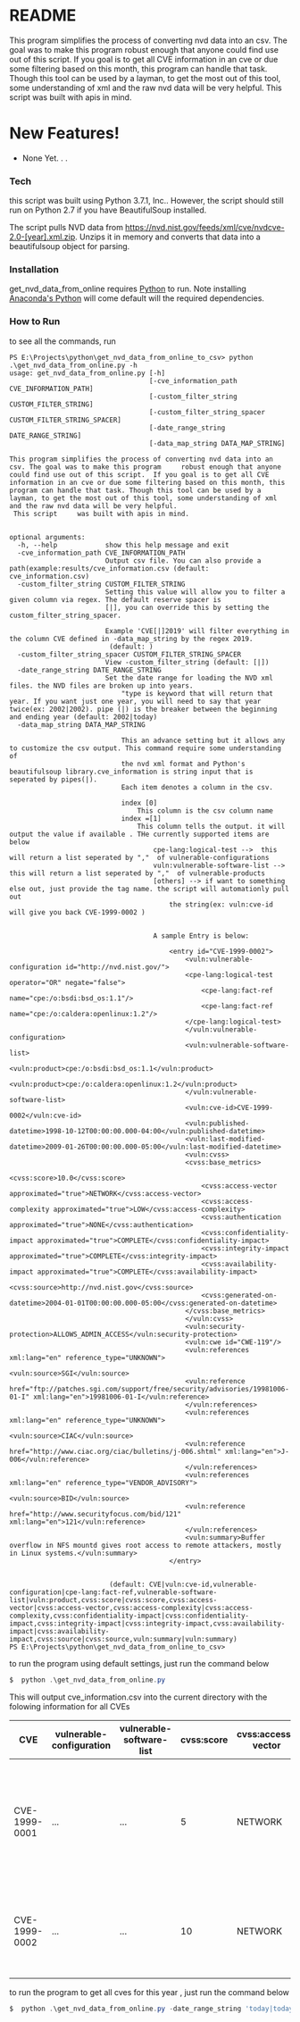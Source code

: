 # README

This program simplifies the process of converting nvd data into an csv. The goal was to make this program     robust enough that anyone could find use out of this script.  If you goal is to get all CVE information in an cve or due some filtering based on this month, this program can handle that task. Though this tool can be used by a layman, to get the most out of this tool, some understanding of xml and the raw nvd data will be very helpful.  This script  was built with apis in mind. 


# New Features!

  - None Yet. . .



### Tech

this script was built using Python 3.7.1, Inc.. However,  the script should still run on Python 2.7 if you have BeautifulSoup installed. 

The script pulls NVD data from https://nvd.nist.gov/feeds/xml/cve/nvdcve-2.0-[year].xml.zip. Unzips it in memory and converts that data into a beautifulsoup object for parsing.  

### Installation

get_nvd_data_from_online requires [Python](https://www.python) to run. Note installing [Anaconda's Python](https://www.anaconda.com/) will come default will the required dependencies. 


### How to Run

to see all the commands, run 
```
PS E:\Projects\python\get_nvd_data_from_online_to_csv> python .\get_nvd_data_from_online.py -h
usage: get_nvd_data_from_online.py [-h]
                                   [-cve_information_path CVE_INFORMATION_PATH]
                                   [-custom_filter_string CUSTOM_FILTER_STRING]
                                   [-custom_filter_string_spacer CUSTOM_FILTER_STRING_SPACER]
                                   [-date_range_string DATE_RANGE_STRING]
                                   [-data_map_string DATA_MAP_STRING]

This program simplifies the process of converting nvd data into an csv. The goal was to make this program     robust enough that anyone could find use out of this script.  If you goal is to get all CVE information in an cve or due some filtering based on this month, this program can handle that task. Though this tool can be used by a layman, to get the most out of this tool, some understanding of xml and the raw nvd data will be very helpful.
 This script     was built with apis in mind.


optional arguments:
  -h, --help            show this help message and exit
  -cve_information_path CVE_INFORMATION_PATH
                        Output csv file. You can also provide a path(example:results/cve_information.csv (default: cve_information.csv)
  -custom_filter_string CUSTOM_FILTER_STRING
                        Setting this value will allow you to filter a given column via regex. The default reserve spacer is
                        [|], you can override this by setting the custom_filter_string_spacer.

                        Example 'CVE[|]2019' will filter everything in the column CVE defined in -data_map_string by the regex 2019.
                         (default: )
  -custom_filter_string_spacer CUSTOM_FILTER_STRING_SPACER
                        View -custom_filter_string (default: [|])
  -date_range_string DATE_RANGE_STRING
                        Set the date range for loading the NVD xml files. the NVD files are broken up into years.
                            "type is keyword that will return that year. If you want just one year, you will need to say that year twice(ex: 2002|2002). pipe (|) is the breaker between the beginning and ending year (default: 2002|today)
  -data_map_string DATA_MAP_STRING

                            This an advance setting but it allows any to customize the csv output. This command require some understanding of
                            the nvd xml format and Python's beautifulsoup library.cve_information is string input that is seperated by pipes(|).
                            Each item denotes a column in the csv.

                            index [0]
                                This column is the csv column name
                            index =[1]
                                This column tells the output. it will output the value if available . THe currently supported items are below
                                    cpe-lang:logical-test -->  this will return a list seperated by ","  of vulnerable-configurations
                                    vuln:vulnerable-software-list -->  this will return a list seperated by ","  of vulnerable-products
                                    [others] --> if want to something else out, just provide the tag name. the script will automationly pull out
                                        the string(ex: vuln:cve-id will give you back CVE-1999-0002 )


                                    A sample Entry is below:

                                        <entry id="CVE-1999-0002">
                                            <vuln:vulnerable-configuration id="http://nvd.nist.gov/">
                                            <cpe-lang:logical-test operator="OR" negate="false">
                                                <cpe-lang:fact-ref name="cpe:/o:bsdi:bsd_os:1.1"/>
                                                <cpe-lang:fact-ref name="cpe:/o:caldera:openlinux:1.2"/>
                                            </cpe-lang:logical-test>
                                            </vuln:vulnerable-configuration>
                                            <vuln:vulnerable-software-list>
                                            <vuln:product>cpe:/o:bsdi:bsd_os:1.1</vuln:product>
                                            <vuln:product>cpe:/o:caldera:openlinux:1.2</vuln:product>
                                            </vuln:vulnerable-software-list>
                                            <vuln:cve-id>CVE-1999-0002</vuln:cve-id>
                                            <vuln:published-datetime>1998-10-12T00:00:00.000-04:00</vuln:published-datetime>
                                            <vuln:last-modified-datetime>2009-01-26T00:00:00.000-05:00</vuln:last-modified-datetime>
                                            <vuln:cvss>
                                            <cvss:base_metrics>
                                                <cvss:score>10.0</cvss:score>
                                                <cvss:access-vector approximated="true">NETWORK</cvss:access-vector>
                                                <cvss:access-complexity approximated="true">LOW</cvss:access-complexity>
                                                <cvss:authentication approximated="true">NONE</cvss:authentication>
                                                <cvss:confidentiality-impact approximated="true">COMPLETE</cvss:confidentiality-impact>
                                                <cvss:integrity-impact approximated="true">COMPLETE</cvss:integrity-impact>
                                                <cvss:availability-impact approximated="true">COMPLETE</cvss:availability-impact>
                                                <cvss:source>http://nvd.nist.gov</cvss:source>
                                                <cvss:generated-on-datetime>2004-01-01T00:00:00.000-05:00</cvss:generated-on-datetime>
                                            </cvss:base_metrics>
                                            </vuln:cvss>
                                            <vuln:security-protection>ALLOWS_ADMIN_ACCESS</vuln:security-protection>
                                            <vuln:cwe id="CWE-119"/>
                                            <vuln:references xml:lang="en" reference_type="UNKNOWN">
                                            <vuln:source>SGI</vuln:source>
                                            <vuln:reference href="ftp://patches.sgi.com/support/free/security/advisories/19981006-01-I" xml:lang="en">19981006-01-I</vuln:reference>
                                            </vuln:references>
                                            <vuln:references xml:lang="en" reference_type="UNKNOWN">
                                            <vuln:source>CIAC</vuln:source>
                                            <vuln:reference href="http://www.ciac.org/ciac/bulletins/j-006.shtml" xml:lang="en">J-006</vuln:reference>
                                            </vuln:references>
                                            <vuln:references xml:lang="en" reference_type="VENDOR_ADVISORY">
                                            <vuln:source>BID</vuln:source>
                                            <vuln:reference href="http://www.securityfocus.com/bid/121" xml:lang="en">121</vuln:reference>
                                            </vuln:references>
                                            <vuln:summary>Buffer overflow in NFS mountd gives root access to remote attackers, mostly in Linux systems.</vuln:summary>
                                        </entry>


                         (default: CVE|vuln:cve-id,vulnerable-configuration|cpe-lang:fact-ref,vulnerable-software-list|vuln:product,cvss:score|cvss:score,cvss:access-vector|cvss:access-vector,cvss:access-complexity|cvss:access-complexity,cvss:confidentiality-impact|cvss:confidentiality-impact,cvss:integrity-impact|cvss:integrity-impact,cvss:availability-impact|cvss:availability-impact,cvss:source|cvss:source,vuln:summary|vuln:summary)
PS E:\Projects\python\get_nvd_data_from_online_to_csv>
```
to run the program using default settings, just run the command below
```Powershell
$  python .\get_nvd_data_from_online.py
```

This will output cve_information.csv into the current directory with the folowing information for all CVEs 



| CVE           | vulnerable-configuration | vulnerable-software-list | cvss:score | cvss:access-vector | cvss:access-complexity | cvss:confidentiality-impact | cvss:integrity-impact | cvss:availability-impact | cvss:source         | vuln:summary                                                                                                                               |
|---------------|--------------------------|--------------------------|------------|--------------------|------------------------|-----------------------------|-----------------------|--------------------------|---------------------|--------------------------------------------------------------------------------------------------------------------------------------------|
| CVE-1999-0001 | ...                      | ...                      | 5          | NETWORK            | LOW                    | NONE                        | NONE                  | PARTIAL                  | http://nvd.nist.gov | ip_input.c in BSD-derived TCP/IP implementations allows remote attackers to cause a denial of service (crash or hang) via crafted packets. |
| CVE-1999-0002 | ...                      | ...                      | 10         | NETWORK            | LOW                    | COMPLETE                    | COMPLETE              | COMPLETE                 | http://nvd.nist.gov | Buffer overflow in NFS mountd gives root access to remote attackers, mostly in Linux systems.    

to run the program to get all cves for this year , just run the command below
```Powershell
$  python .\get_nvd_data_from_online.py -date_range_string 'today|today'
```
